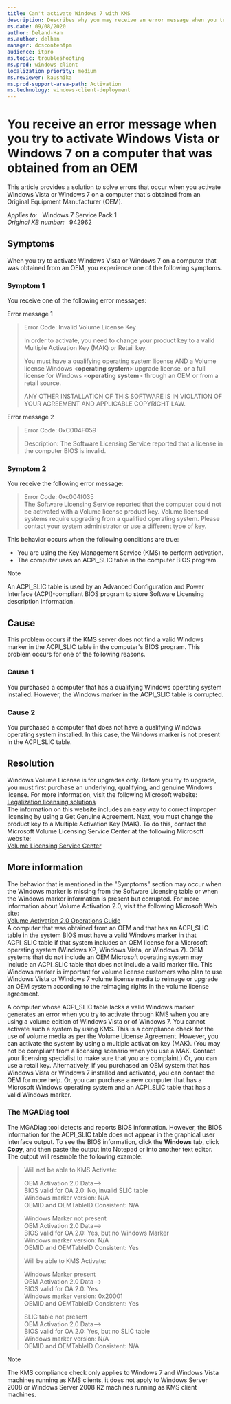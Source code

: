 ```yaml
---
title: Can't activate Windows 7 with KMS
description: Describes why you may receive an error message when you try to activate Windows Vista or Windows 7 on a computer by using the Key Management Service (KMS).
ms.date: 09/08/2020
author: Deland-Han
ms.author: delhan
manager: dcscontentpm
audience: itpro
ms.topic: troubleshooting
ms.prod: windows-client
localization_priority: medium
ms.reviewer: kaushika
ms.prod-support-area-path: Activation
ms.technology: windows-client-deployment
---
```

# You receive an error message when you try to activate Windows Vista or Windows 7 on a computer that was obtained from an OEM

This article provides a solution to solve errors that occur when you activate Windows Vista or Windows 7 on a computer that's obtained from an Original Equipment Manufacturer (OEM).

_Applies to:_ &nbsp; Windows 7 Service Pack 1  
_Original KB number:_ &nbsp; 942962

## Symptoms

When you try to activate Windows Vista or Windows 7 on a computer that was obtained from an OEM, you experience one of the following symptoms.

### Symptom 1

You receive one of the following error messages:

Error message 1  
> Error Code: Invalid Volume License Key
>
> In order to activate, you need to change your product key to a valid Multiple Activation Key (MAK) or Retail key.
>
> You must have a qualifying operating system license AND a Volume license Windows <**operating system**> upgrade license, or a full license for Windows <**operating system**> through an OEM or from a retail source.
>
> ANY OTHER INSTALLATION OF THIS SOFTWARE IS IN VIOLATION OF YOUR AGREEMENT AND APPLICABLE COPYRIGHT LAW.  

Error message 2  
> Error Code: 0xC004F059
>
> Description: The Software Licensing Service reported that a license in the computer BIOS is invalid.

### Symptom 2

You receive the following error message:  
> Error Code: 0xc004f035  
The Software Licensing Service reported that the computer could not be activated with a Volume license product key. Volume licensed systems require upgrading from a qualified operating system. Please contact your system administrator or use a different type of key.  

This behavior occurs when the following conditions are true:  

- You are using the Key Management Service (KMS) to perform activation.
- The computer uses an ACPI_SLIC table in the computer BIOS program.  

> [!NOTE]
> An ACPI_SLIC table is used by an Advanced Configuration and Power Interface (ACPI)-compliant BIOS program to store Software Licensing description information.

## Cause

This problem occurs if the KMS server does not find a valid Windows marker in the ACPI_SLIC table in the computer's BIOS program. This problem occurs for one of the following reasons.

### Cause 1

You purchased a computer that has a qualifying Windows operating system installed. However, the Windows marker in the ACPI_SLIC table is corrupted.

### Cause 2

You purchased a computer that does not have a qualifying Windows operating system installed. In this case, the Windows marker is not present in the ACPI_SLIC table.

## Resolution

Windows Volume License is for upgrades only. Before you try to upgrade, you must first purchase an underlying, qualifying, and genuine Windows license. For more information, visit the following Microsoft website:  
[Legalization licensing solutions](https://devicepartner.microsoft.com/communications/comm-legalization-licensing-solutions)  
The information on this website includes an easy way to correct improper licensing by using a Get Genuine Agreement. Next, you must change the product key to a Multiple Activation Key (MAK). To do this, contact the Microsoft Volume Licensing Service Center at the following Microsoft website:  
[Volume Licensing Service Center](https://www.microsoft.com/licensing/servicecenter/)  

## More information

The behavior that is mentioned in the "Symptoms" section may occur when the Windows marker is missing from the Software Licensing table or when the Windows marker information is present but corrupted. For more information about Volume Activation 2.0, visit the following Microsoft Web site:  
[Volume Activation 2.0 Operations Guide](https://technet.microsoft.com/library/cc303695.aspx)  
A computer that was obtained from an OEM and that has an ACPI_SLIC table in the system BIOS must have a valid Windows marker in that ACPI_SLIC table if that system includes an OEM license for a Microsoft operating system (Windows XP, Windows Vista, or Windows 7). OEM systems that do not include an OEM Microsoft operating system may include an ACPI_SLIC table that does not include a valid marker file. This Windows marker is important for volume license customers who plan to use Windows Vista or Windows 7 volume license media to reimage or upgrade an OEM system according to the reimaging rights in the volume license agreement.

A computer whose ACPI_SLIC table lacks a valid Windows marker generates an error when you try to activate through KMS when you are using a volume edition of Windows Vista or of Windows 7. You cannot activate such a system by using KMS. This is a compliance check for the use of volume media as per the Volume License Agreement. However, you can activate the system by using a multiple activation key (MAK). (You may not be compliant from a licensing scenario when you use a MAK. Contact your licensing specialist to make sure that you are complaint.) Or, you can use a retail key. Alternatively, if you purchased an OEM system that has Windows Vista or Windows 7 installed and activated, you can contact the OEM for more help. Or, you can purchase a new computer that has a Microsoft Windows operating system and an ACPI_SLIC table that has a valid Windows marker.

### The MGADiag tool

The MGADiag tool detects and reports BIOS information. However, the BIOS information for the ACPI_SLIC table does not appear in the graphical user interface output. To see the BIOS information, click the **Windows** tab, click **Copy**, and then paste the output into Notepad or into another text editor. The output will resemble the following example:

> Will not be able to KMS Activate:
>
> OEM Activation 2.0 Data-->  
BIOS valid for OA 2.0: No, invalid SLIC table  
Windows marker version: N/A  
OEMID and OEMTableID Consistent: N/A  
>
> Windows Marker not present  
OEM Activation 2.0 Data-->  
BIOS valid for OA 2.0: Yes, but no Windows Marker  
Windows marker version: N/A  
OEMID and OEMTableID Consistent: Yes  
>
> Will be able to KMS Activate:  
>
> Windows Marker present  
OEM Activation 2.0 Data-->  
BIOS valid for OA 2.0: Yes  
Windows marker version: 0x20001  
OEMID and OEMTableID Consistent: Yes  
>
> SLIC table not present  
OEM Activation 2.0 Data-->  
BIOS valid for OA 2.0: Yes, but no SLIC table  
Windows marker version: N/A  
OEMID and OEMTableID Consistent: N/A  

> [!NOTE]
> The KMS compliance check only applies to Windows 7 and Windows Vista machines running as KMS clients, it does not apply to Windows Server 2008 or Windows Server 2008 R2 machines running as KMS client machines.
